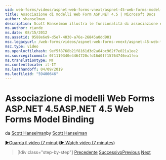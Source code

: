 ```yaml
---
uid: web-forms/videos/aspnet-web-forms-vnext/aspnet-45-web-forms-model-binding
title: Associazione di modelli Web Form ASP.NET 4.5 | Microsoft Docs
author: shanselman
description: Scott Hanselman illustra le funzionalità di associazione del modello in ASP.NET 4.5
ms.author: riande
ms.date: 08/15/2012
ms.assetid: 9588e6e9-d5e7-4030-a76e-26845a0dd901
msc.legacyurl: /web-forms/videos/aspnet-web-forms-vnext/aspnet-45-web-forms-model-binding
msc.type: video
ms.openlocfilehash: 9ef5f8768b21f8161d3d2a64bc962f7e021a1ee2
ms.sourcegitcommit: 0f1119340e4464720cfd16d0ff15764746ea1fea
ms.translationtype: MT
ms.contentlocale: it-IT
ms.lasthandoff: 04/09/2019
ms.locfileid: "59400646"
---
```

# <a name="aspnet-45-web-forms-model-binding"></a><span data-ttu-id="3c949-103">Associazione di modelli Web Forms ASP.NET 4.5</span><span class="sxs-lookup"><span data-stu-id="3c949-103">ASP.NET 4.5 Web Forms Model Binding</span></span>

<span data-ttu-id="3c949-104">da [Scott Hanselman](https://github.com/shanselman)</span><span class="sxs-lookup"><span data-stu-id="3c949-104">by [Scott Hanselman](https://github.com/shanselman)</span></span>

[<span data-ttu-id="3c949-105">&#9654;Guarda il video (7 minuti)</span><span class="sxs-lookup"><span data-stu-id="3c949-105">&#9654; Watch video (7 minutes)</span></span>](https://channel9.msdn.com/Blogs/ASP-NET-Site-Videos/aspnet-45-web-forms-model-binding)

> [!div class="step-by-step"]
> <span data-ttu-id="3c949-106">[Precedente](aspnet-vnext-videos-model-binding-part-3-updating.md)
> [Successivo](aspnet-45-web-forms-strong-typed-data-controls.md)</span><span class="sxs-lookup"><span data-stu-id="3c949-106">[Previous](aspnet-vnext-videos-model-binding-part-3-updating.md)
[Next](aspnet-45-web-forms-strong-typed-data-controls.md)</span></span>
